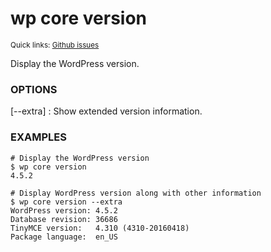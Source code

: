 # wp core version

<small>Quick links: <a href="https://github.com/wp-cli/wp-cli/issues?q=is%3Aopen+label%3Acommand%3Acore-version+sort%3Aupdated-desc">Github issues</a></small>

Display the WordPress version.

### OPTIONS

[\--extra]
: Show extended version information.

### EXAMPLES

    # Display the WordPress version
    $ wp core version
    4.5.2

    # Display WordPress version along with other information
    $ wp core version --extra
    WordPress version: 4.5.2
    Database revision: 36686
    TinyMCE version:   4.310 (4310-20160418)
    Package language:  en_US



